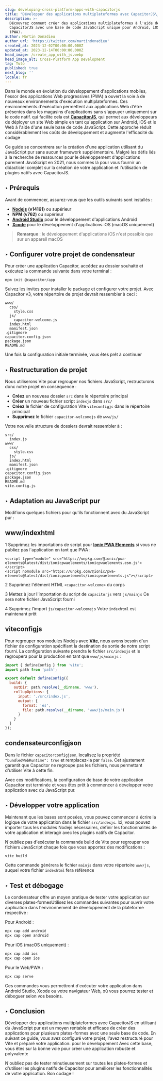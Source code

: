 ```yaml
---
slug: developing-cross-platform-apps-with-capacitorjs
title: "Développer des applications multiplateformes avec CapacitorJS\_: un guide étape par étape"
description: >-
  Découvrez comment créer des applications multiplateformes à l'aide de
  CapacitorJS avec une base de code JavaScript unique pour Android, iOS et Web
  (PWA).
author: Martin Donadieu
author_url: 'https://twitter.com/martindonadieu'
created_at: 2023-12-02T00:00:00.000Z
updated_at: 2023-12-14T00:00:00.000Z
head_image: /create_app_with_js.webp
head_image_alt: Cross-Platform App Development
tag: Tuto
published: true
next_blog: ''
locale: fr
---
```


Dans le monde en évolution du développement d'applications mobiles, l'essor des applications Web progressives (PWA) a ouvert la voie à de nouveaux environnements d'exécution multiplateformes. Ces environnements d'exécution permettent aux applications Web d'être présentes dans les magasins d'applications sans s'appuyer uniquement sur le code natif. qui facilite cela est [**CapacitorJS**](https://capacitorjscom/), qui permet aux développeurs de déployer un site Web simple en tant qu'application sur Android, iOS et le Web à l'aide d'une seule base de code JavaScript. Cette approche réduit considérablement les coûts de développement et augmente l'efficacité du codage

Ce guide se concentrera sur la création d'une application utilisant du JavaScript pur sans aucun framework supplémentaire. Malgré les défis liés à la recherche de ressources pour le développement d'applications purement JavaScript en 2021, nous sommes là pour vous fournir un didacticiel complet sur la création de votre application et l'utilisation de plugins natifs avec CapacitorJS.

## ‣ Prérequis

Avant de commencer, assurez-vous que les outils suivants sont installés :

- [**Nodejs**](https://nodejsorg/en/) **(v14161)** ou supérieur
- **NPM (v762)** ou supérieur
- [**Android Studio**](https://developerandroidcom/studio/) pour le développement d'applications Android
- [**Xcode**](https://appsapplecom/de/app/xcode/id497799835/?mt=12) pour le développement d'applications iOS (macOS uniquement)

> **Remarque** : le développement d'applications iOS n'est possible que sur un appareil macOS

## ‣ Configurer votre projet de condensateur

Pour créer une application Capacitor, accédez au dossier souhaité et exécutez la commande suivante dans votre terminal :

```
npm init @capacitor/app
```

Suivez les invites pour installer le package et configurer votre projet. Avec Capacitor v3, votre répertoire de projet devrait ressembler à ceci :

```
www/
  css/
    style.css
  js/
    capacitor-welcome.js
  index.html
  manifest.json
.gitignore
capacitor.config.json
package.json
README.md
```

Une fois la configuration initiale terminée, vous êtes prêt à continuer

## ‣ Restructuration de projet

Nous utiliserons Vite pour regrouper nos fichiers JavaScript, restructurons donc notre projet en conséquence :

- **Créez** un nouveau dossier `src` dans le répertoire principal
- **Créer** un nouveau fichier script `indexjs` dans `src/`
- **Créez** le fichier de configuration Vite `viteconfigjs` dans le répertoire principal
- **Supprimez** le fichier `capacitor-welcomejs` de `www/js/`

Votre nouvelle structure de dossiers devrait ressembler à :

```
src/
  index.js
www/
  css/
    style.css
  js/
  index.html
  manifest.json
.gitignore
capacitor.config.json
package.json
README.md
vite.config.js
```

## ‣ Adaptation au JavaScript pur

Modifions quelques fichiers pour qu'ils fonctionnent avec du JavaScript pur :

## www/indexhtml

1 Supprimez les importations de script pour [**Ionic PWA Elements**](https://capacitorjscom/docs/web/pwa-elements/) si vous ne publiez pas l'application en tant que PWA :

```
<script type="module" src="https://unpkg.com/@ionic/pwa-elements@latest/dist/ionicpwaelements/ionicpwaelements.esm.js"></script>
<script nomodule src="https://unpkg.com/@ionic/pwa-elements@latest/dist/ionicpwaelements/ionicpwaelements.js"></script>
```

2 Supprimez l'élément HTML `<capacitor-welcome>` du corps

3 Mettez à jour l'importation du script de `capacitorjs` vers `js/mainjs` Ce sera notre fichier JavaScript fourni

4 Supprimez l'import `js/capacitor-welcomejs` Votre `indexhtml` est maintenant prêt

## viteconfigjs

Pour regrouper nos modules Nodejs avec [**Vite**](https://vitejsdev/), nous avons besoin d'un fichier de configuration spécifiant la destination de sortie de notre script fourni. La configuration suivante prendra le fichier `src/indexjs` et le regroupera pour la production en tant que `www/js/mainjs` :

```javascript
import { defineConfig } from 'vite';
import path from 'path';

export default defineConfig({
  build: {
    outDir: path.resolve(__dirname, 'www'),
    rollupOptions: {
      input: './src/index.js',
      output: {
        format: 'es',
        file: path.resolve(__dirname, 'www/js/main.js')
      }
    }
  }
});
```

## condensateurconfigjson

Dans le fichier `capacitorconfigjson`, localisez la propriété `"bundledWebRuntime": true` et remplacez-la par `false`. Cet ajustement garantit que Capacitor ne regroupe pas les fichiers, nous permettant d'utiliser Vite à cette fin.

Avec ces modifications, la configuration de base de votre application Capacitor est terminée et vous êtes prêt à commencer à développer votre application avec du JavaScript pur.

## ‣ Développer votre application

Maintenant que les bases sont posées, vous pouvez commencer à écrire la logique de votre application dans le fichier `src/indexjs`. Ici, vous pouvez importer tous les modules Nodejs nécessaires, définir les fonctionnalités de votre application et interagir avec les plugins natifs de Capacitor.

N'oubliez pas d'exécuter la commande build de Vite pour regrouper vos fichiers JavaScript chaque fois que vous apportez des modifications :

```bash
vite build
```

Cette commande générera le fichier `mainjs` dans votre répertoire `www/js`, auquel votre fichier `indexhtml` fera référence

## ‣ Test et débogage

Le condensateur offre un moyen pratique de tester votre application sur diverses plates-formesUtilisez les commandes suivantes pour ouvrir votre application dans l'environnement de développement de la plateforme respective :

Pour Android :
```bash
npx cap add android
npx cap open android
```

Pour iOS (macOS uniquement) :
```bash
npx cap add ios
npx cap open ios
```

Pour le Web/PWA :
```bash
npx cap serve
```

Ces commandes vous permettront d'exécuter votre application dans Android Studio, Xcode ou votre navigateur Web, où vous pourrez tester et déboguer selon vos besoins.

## ‣ Conclusion

Développer des applications multiplateformes avec CapacitorJS en utilisant du JavaScript pur est un moyen rentable et efficace de créer des applications pour plusieurs plates-formes avec une seule base de code. En suivant ce guide, vous avez configuré votre projet, l'avez restructuré pour Vite et préparé votre application. pour le développement Avec cette base, vous êtes sur la bonne voie pour créer une application robuste et polyvalente

N'oubliez pas de tester minutieusement sur toutes les plates-formes et d'utiliser les plugins natifs de Capacitor pour améliorer les fonctionnalités de votre application. Bon codage !